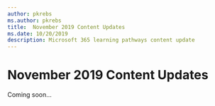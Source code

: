 ```yaml
---
author: pkrebs
ms.author: pkrebs
title:  November 2019 Content Updates
ms.date: 10/20/2019
description: Microsoft 365 learning pathways content update
---
```


# November 2019 Content Updates
Coming soon...  

